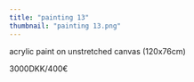 ```yaml
---
title: "painting 13"
thumbnail: "painting 13.png"
---
```

acrylic paint on unstretched canvas (120x76cm) 


3000DKK/400€